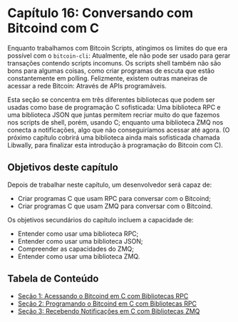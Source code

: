# Capítulo 16: Conversando com Bitcoind com C

Enquanto trabalhamos com Bitcoin Scripts, atingimos os limites do que era possível com o `bitcoin-cli`: Atualmente, ele não pode ser usado para gerar transações contendo scripts incomuns. Os scripts shell também não são bons para algumas coisas, como criar programas de escuta que estão constantemente em polling. Felizmente, existem outras maneiras de acessar a rede Bitcoin: Através de APIs programáveis.

Esta seção se concentra em três diferentes bibliotecas que podem ser usadas como base de programação C sofisticada: Uma biblioteca RPC e uma biblioteca JSON que juntas permitem recriar muito do que fazemos nos scripts de shell, porém, usando C; enquanto uma biblioteca ZMQ nos conecta a notificações, algo que não conseguiríamos acessar até agora. (O próximo capítulo cobrirá uma biblioteca ainda mais sofisticada chamada Libwally, para finalizar esta introdução à programação do Bitcoin com C).

## Objetivos deste capítulo

Depois de trabalhar neste capítulo, um desenvolvedor será capaz de:

   * Criar programas C que usam RPC para conversar com o Bitcoind;
   * Criar programas C que usam ZMQ para conversar com o Bitcoind.

Os objetivos secundários do capítulo incluem a capacidade de:

   * Entender como usar uma biblioteca RPC;
   * Entender como usar uma biblioteca JSON;
   * Compreender as capacidades do ZMQ;
   * Entender como usar uma biblioteca ZMQ.

## Tabela de Conteúdo

  * [Seção 1: Acessando o Bitcoind em C com Bibliotecas RPC](16_1_Accessing_Bitcoind_with_C.md)
  * [Seção 2: Programando o Bitcoind em C com Bibliotecas RPC](16_2_Programming_Bitcoind_with_C.md)
  * [Seção 3: Recebendo Notificações em C com Bibliotecas ZMQ](16_3_Receiving_Bitcoind_Notifications_with_C.md)
   